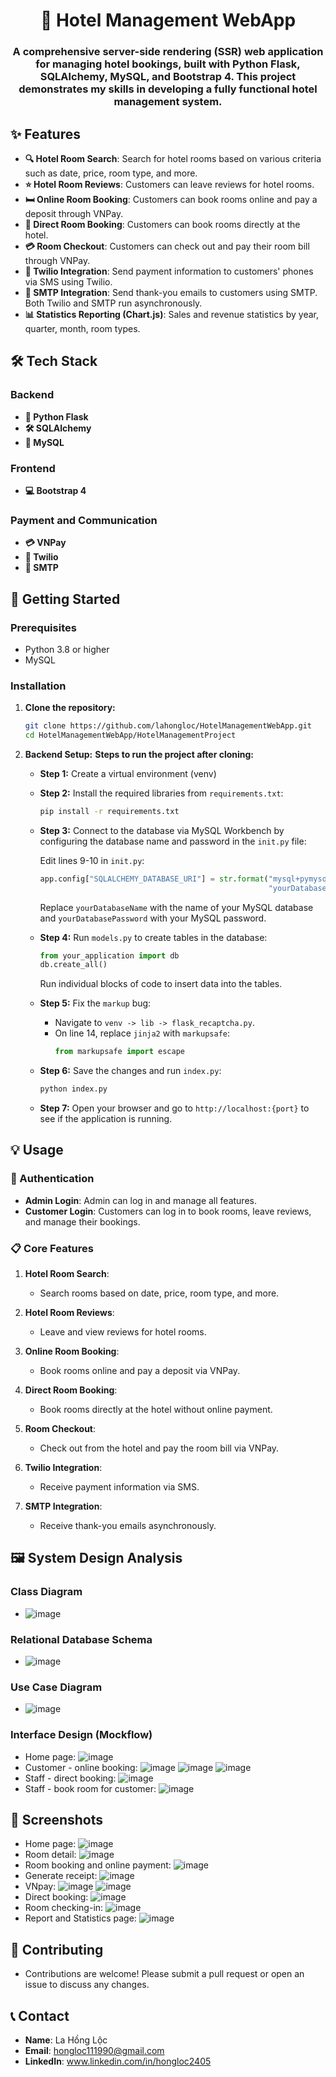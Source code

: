 <h1 align="center">🏨 Hotel Management WebApp</h1>

<h3 align="center">A comprehensive server-side rendering (SSR) web application for managing hotel bookings, built with Python Flask, SQLAlchemy, MySQL, and Bootstrap 4. This project demonstrates my skills in developing a fully functional hotel management system.</h3>

## ✨ Features
- **🔍 Hotel Room Search**: Search for hotel rooms based on various criteria such as date, price, room type, and more.
- **⭐ Hotel Room Reviews**: Customers can leave reviews for hotel rooms.
- **🛏️ Online Room Booking**: Customers can book rooms online and pay a deposit through VNPay.
- **🏨 Direct Room Booking**: Customers can book rooms directly at the hotel.
- **💳 Room Checkout**: Customers can check out and pay their room bill through VNPay.
- **📱 Twilio Integration**: Send payment information to customers' phones via SMS using Twilio.
- **📧 SMTP Integration**: Send thank-you emails to customers using SMTP. Both Twilio and SMTP run asynchronously.
- **📊 Statistics Reporting (Chart.js)**: Sales and revenue statistics by year, quarter, month, room types.

## 🛠 Tech Stack

### Backend
- **🐍 Python Flask**
- **🛠 SQLAlchemy**
- **🐬 MySQL**

### Frontend
- **💻 Bootstrap 4**

### Payment and Communication
- **💳 VNPay**
- **📱 Twilio**
- **📧 SMTP**

## 🚀 Getting Started

### Prerequisites
- Python 3.8 or higher
- MySQL

### Installation

1. **Clone the repository:**
    ```sh
    git clone https://github.com/lahongloc/HotelManagementWebApp.git
    cd HotelManagementWebApp/HotelManagementProject
    ```

2. **Backend Setup:**
    **Steps to run the project after cloning:**

    - **Step 1:** Create a virtual environment (venv)

    - **Step 2:** Install the required libraries from `requirements.txt`:
      ```sh
      pip install -r requirements.txt
      ```
    - **Step 3:** Connect to the database via MySQL Workbench by configuring the database name and password in the `init.py` file:

      Edit lines 9-10 in `init.py`:
      ```python
      app.config["SQLALCHEMY_DATABASE_URI"] = str.format("mysql+pymysql://root:{}@localhost/yourDatabaseName?charset=utf8mb4",
                                                         "yourDatabasePassword")
      ```
      Replace `yourDatabaseName` with the name of your MySQL database and `yourDatabasePassword` with your MySQL password.

    - **Step 4:** Run `models.py` to create tables in the database:
      ```python
      from your_application import db
      db.create_all()
      ```

      Run individual blocks of code to insert data into the tables.

    - **Step 5:** Fix the `markup` bug:
      - Navigate to `venv -> lib -> flask_recaptcha.py`.
      - On line 14, replace `jinja2` with `markupsafe`:
        ```python
        from markupsafe import escape
        ```

    - **Step 6:** Save the changes and run `index.py`:
      ```sh
      python index.py
      ```

    - **Step 7:** Open your browser and go to `http://localhost:{port}` to see if the application is running.

## 💡 Usage

### 🔐 Authentication
- **Admin Login**: Admin can log in and manage all features.
- **Customer Login**: Customers can log in to book rooms, leave reviews, and manage their bookings.

### 📋 Core Features
1. **Hotel Room Search**:
    - Search rooms based on date, price, room type, and more.
  
2. **Hotel Room Reviews**:
    - Leave and view reviews for hotel rooms.

3. **Online Room Booking**:
    - Book rooms online and pay a deposit via VNPay.

4. **Direct Room Booking**:
    - Book rooms directly at the hotel without online payment.

5. **Room Checkout**:
    - Check out from the hotel and pay the room bill via VNPay.

6. **Twilio Integration**:
    - Receive payment information via SMS.

7. **SMTP Integration**:
    - Receive thank-you emails asynchronously.

## 🖼️ System Design Analysis

### Class Diagram
- ![image](https://github.com/lahongloc/HotelManagementWebApp/assets/109413731/dc027df9-ffc9-4a8f-abdf-098f4739566d)

### Relational Database Schema
- ![image](https://github.com/lahongloc/HotelManagementWebApp/assets/109413731/bcb0dd26-bf45-4c64-9cf6-cf72f53f3948)

### Use Case Diagram
- ![image](https://github.com/lahongloc/HotelManagementWebApp/assets/109413731/1ad78f29-30d7-4f36-b62b-9b1abb5f365d)

### Interface Design (Mockflow)
- Home page: ![image](https://github.com/lahongloc/HotelManagementWebApp/assets/109413731/227d4945-13c8-4f37-af82-b058ebbf6d89)
- Customer - online booking:
  ![image](https://github.com/lahongloc/HotelManagementWebApp/assets/109413731/1b084206-08d4-4e9e-9c89-3dbb8eacfe75)
  ![image](https://github.com/lahongloc/HotelManagementWebApp/assets/109413731/f065f9be-30e8-493d-98d8-8c173df283a8)
  ![image](https://github.com/lahongloc/HotelManagementWebApp/assets/109413731/cad8190a-797a-44e1-953a-bbf2b1a6eedb)
- Staff - direct booking: ![image](https://github.com/lahongloc/HotelManagementWebApp/assets/109413731/a0b21aff-aa57-4150-acb5-12a43f298213)
- Staff - book room for customer: ![image](https://github.com/lahongloc/HotelManagementWebApp/assets/109413731/99165b58-e325-4354-b7f8-a3ca18317bed)
  
## 📸 Screenshots
- Home page: ![image](https://github.com/lahongloc/HotelManagementWebApp/assets/109413731/10b31cff-6f2d-4224-b53e-9669e1cc48dd)
- Room detail: ![image](https://github.com/lahongloc/HotelManagementWebApp/assets/109413731/4867dc82-2454-44c3-b442-ac232ec6d7d1)
- Room booking and online payment: ![image](https://github.com/lahongloc/HotelManagementWebApp/assets/109413731/06c54fbb-b71e-4d07-a08b-c9ed3698aeff)
- Generate receipt: ![image](https://github.com/lahongloc/HotelManagementWebApp/assets/109413731/92c37a93-fef2-42f6-ae8e-852368f6de23)
- VNpay:
  ![image](https://github.com/lahongloc/HotelManagementWebApp/assets/109413731/c700e68a-417b-4bf6-ba84-3c443d66d160)
  ![image](https://github.com/lahongloc/HotelManagementWebApp/assets/109413731/f6c14b96-9c3b-4fce-9646-89e78f7e8b5f)
- Direct booking: ![image](https://github.com/lahongloc/HotelManagementWebApp/assets/109413731/41b374d5-f373-46ab-a272-007aa18aa49c)
- Room checking-in: ![image](https://github.com/lahongloc/HotelManagementWebApp/assets/109413731/940c26e1-c67d-4a09-a1d2-6f073c74136a)
- Report and Statistics page: ![image](https://github.com/lahongloc/HotelManagementWebApp/assets/109413731/a04f556f-6b94-4459-8d87-e0a3aeaa1d7e)

## 🤝 Contributing
- Contributions are welcome! Please submit a pull request or open an issue to discuss any changes.

## 📞 Contact
- **Name**: La Hồng Lộc
- **Email**: hongloc111990@gmail.com
- **LinkedIn**: www.linkedin.com/in/hongloc2405
